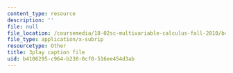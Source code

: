 ```yaml
---
content_type: resource
description: ''
file: null
file_location: /coursemedia/18-02sc-multivariable-calculus-fall-2010/b4106295c964b2300cf0516ee454d3ab_I2Z6K_g5kpc.srt
file_type: application/x-subrip
resourcetype: Other
title: 3play caption file
uid: b4106295-c964-b230-0cf0-516ee454d3ab
---
```

